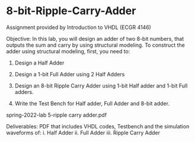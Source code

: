 # 8-bit-Ripple-Carry-Adder
Assignment provided by Introduction to VHDL (ECGR 4146)

Objective:
In this lab, you will design an adder of two 8-bit numbers, that outputs the sum and carry by using structural modeling. To construct the adder using structural modeling, first, you need to:

1. Design a Half Adder

2. Design a 1-bit Full Adder using 2 Half Adders

3. Design an 8-bit Ripple Carry Adder using 1-bit Half adder and 1-bit Full adders.

4. Write the Test Bench for Half adder, Full Adder and 8-bit adder.

spring-2022-lab 5-ripple carry adder.pdf 

Deliverables:
PDF that includes VHDL codes, Testbench and the simulation waveforms of:
i. Half Adder
ii. Full Adder
iii. Ripple Carry Adder
